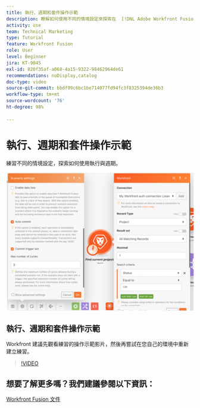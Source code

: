 ```yaml
---
title: 執行、週期和套件操作示範
description: 瞭解如何使用不同的情境設定來探索在  [!DNL Adobe Workfront Fusion] 中如何使用執行和週期。
activity: use
team: Technical Marketing
type: Tutorial
feature: Workfront Fusion
role: User
level: Beginner
jira: KT-9045
exl-id: 820f35af-a068-4a15-9322-98462964de61
recommendations: noDisplay,catalog
doc-type: video
source-git-commit: bbdf99c6bc1be714077fd94fc3f8325394de36b3
workflow-type: tm+mt
source-wordcount: '76'
ht-degree: 98%

---
```


# 執行、週期和套件操作示範

練習不同的情境設定，探索如何使用執行與週期。

![影像顯示執行與週期設定](assets/execution-history-and-scheduling-6.png)

## 執行、週期和套件操作示範

Workfront 建議先觀看練習的操作示範影片，然後再嘗試在您自己的環境中重新建立練習。

>[!VIDEO](https://video.tv.adobe.com/v/335286/?quality=12&learn=on&enablevpops=1)



## 想要了解更多嗎？我們建議參閱以下資訊：

[Workfront Fusion 文件](https://experienceleague.adobe.com/en/docs/workfront-fusion/using/get-started-with-fusion/understand-workfront-fusion/workfront-fusion-overview)
